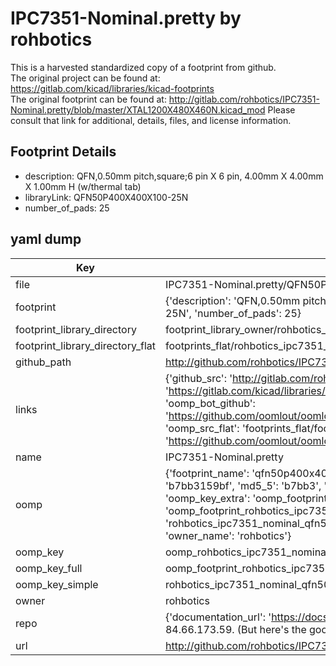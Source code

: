 # IPC7351-Nominal.pretty by rohbotics  
This is a harvested standardized copy of a footprint from github.  
The original project can be found at:  
https://gitlab.com/kicad/libraries/kicad-footprints  
The original footprint can be found at:
http://gitlab.com/rohbotics/IPC7351-Nominal.pretty/blob/master/XTAL1200X480X460N.kicad_mod
Please consult that link for additional, details, files, and license information.  
## Footprint Details
* description: QFN,0.50mm pitch,square;6 pin X 6 pin, 4.00mm X 4.00mm X 1.00mm H (w/thermal tab)  
* libraryLink: QFN50P400X400X100-25N  
* number_of_pads: 25  
## yaml dump  
| Key | Value |  
| --- | --- |  
| file | IPC7351-Nominal.pretty/QFN50P400X400X100-25N.kicad_mod |  
| footprint | {'description': 'QFN,0.50mm pitch,square;6 pin X 6 pin, 4.00mm X 4.00mm X 1.00mm H (w/thermal tab)', 'libraryLink': 'QFN50P400X400X100-25N', 'number_of_pads': 25} |  
| footprint_library_directory | footprint_library_owner/rohbotics_IPC7351-Nominal.pretty |  
| footprint_library_directory_flat | footprints_flat/rohbotics_ipc7351_nominal_qfn50p400x400x100_25n/working |  
| github_path | http://github.com/rohbotics/IPC7351-Nominal.pretty/blob/master/QFN50P400X400X100-25N.kicad_mod |  
| links | {'github_src': 'http://gitlab.com/rohbotics/IPC7351-Nominal.pretty/blob/master/XTAL1200X480X460N.kicad_mod', 'github_src_repo': 'https://gitlab.com/kicad/libraries/kicad-footprints', 'oomp_bot': 'footprints/rohbotics_ipc7351_nominal_qfn50p400x400x100_25n/working', 'oomp_bot_github': 'https://github.com/oomlout/oomlout_oomp_footprint_bot/tree/main/footprints/rohbotics_ipc7351_nominal_qfn50p400x400x100_25n/working', 'oomp_src_flat': 'footprints_flat/footprints_flat/rohbotics_ipc7351_nominal_qfn50p400x400x100_25n/working', 'oomp_src_flat_github': 'https://github.com/oomlout/oomlout_oomp_footprint_src/tree/main/footprints_flat/rohbotics_ipc7351_nominal_qfn50p400x400x100_25n/working'} |  
| name | IPC7351-Nominal.pretty |  
| oomp | {'footprint_name': 'qfn50p400x400x100_25n', 'library_name': 'ipc7351_nominal', 'md5': 'b7bb3159bf28e28e7ba5fededc28aa15', 'md5_10': 'b7bb3159bf', 'md5_5': 'b7bb3', 'md5_6': 'b7bb31', 'oomp_key': 'oomp_rohbotics_ipc7351_nominal_qfn50p400x400x100_25n', 'oomp_key_extra': 'oomp_footprint_rohbotics_ipc7351_nominal_qfn50p400x400x100_25n', 'oomp_key_full': 'oomp_footprint_rohbotics_ipc7351_nominal_qfn50p400x400x100_25n_b7bb31', 'oomp_key_simple': 'rohbotics_ipc7351_nominal_qfn50p400x400x100_25n', 'original_filename': 'IPC7351-Nominal.pretty/QFN50P400X400X100-25N.kicad_mod', 'owner_name': 'rohbotics'} |  
| oomp_key | oomp_rohbotics_ipc7351_nominal_qfn50p400x400x100_25n |  
| oomp_key_full | oomp_footprint_rohbotics_ipc7351_nominal_qfn50p400x400x100_25n |  
| oomp_key_simple | rohbotics_ipc7351_nominal_qfn50p400x400x100_25n |  
| owner | rohbotics |  
| repo | {'documentation_url': 'https://docs.github.com/rest/overview/resources-in-the-rest-api#rate-limiting', 'message': "API rate limit exceeded for 84.66.173.59. (But here's the good news: Authenticated requests get a higher rate limit. Check out the documentation for more details.)"} |  
| url | http://github.com/rohbotics/IPC7351-Nominal.pretty |  

